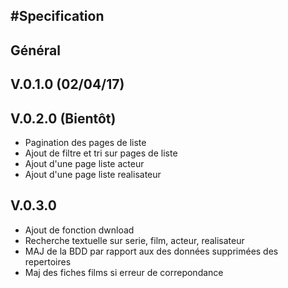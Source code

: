 #Specification
--------------

## Général

## V.0.1.0 (02/04/17)



## V.0.2.0 (Bientôt)

+ Pagination des pages de liste
+ Ajout de filtre et tri sur pages de liste
+ Ajout d'une page liste acteur
+ Ajout d'une page liste realisateur

## V.0.3.0
+ Ajout de fonction dwnload
+ Recherche textuelle sur serie, film, acteur, realisateur
+ MAJ de la BDD par rapport aux des données supprimées des repertoires
+ Maj des fiches films si erreur de correpondance